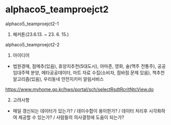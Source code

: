 # alphaco5_teamproejct2

alphaco5_teamproejct2-1
1. 해커톤(23.6.13. ~ 23. 6. 15.)

alphaco5_teamproejct2-2
1. 아이디어
- 법원경매, 점메추(있음), 휴양지추천(5대도시), 아마존, 영화, 술(맥주 전통주), 공공임대주택 분양, 메타공공데이터, 마트 자료 수집(소비자, 점바점 문제 있음), 책추천 알고리즘(있음), 우리동네 안전지키미 알림서비스

https://www.myhome.go.kr/hws/portal/sch/selectRsdtRcritNtcView.do

2. 고려사항
- 매일 갱신되는 데이터가 있는가? / 데이수합이 용이한가? / 데이터 처리후 시각화하여 제공할 수 있는가? / 사람들의 의사결정에 도움이 되는가?

